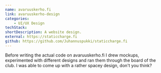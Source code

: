 ```yaml
---
name: avaruuskerho.fi
link: avaruuskerho-design
categories:
    - UI/UX Design
techStack:
shortDescription: A website design.
external: https://staticcharge.fi
github: https://github.com/Juhannuspukki/staticcharge.fi
---
```


Before writing the actual code on avaruuskerho.fi I drew mockups,
experimented with different designs and ran them through the board of the club. I was
able to come up with a rather spacey design, don't you think?